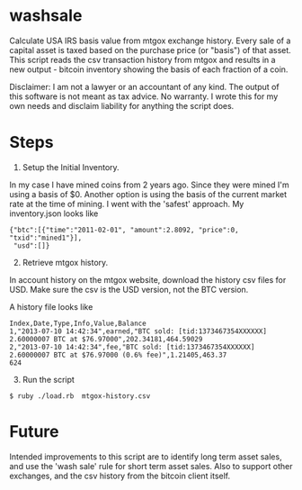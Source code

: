 washsale
========
Calculate USA IRS basis value from mtgox exchange history. Every sale of a capital asset
is taxed based on the purchase price (or "basis") of that asset. This script reads the
csv transaction history from mtgox and results in a new output - bitcoin
inventory showing the basis of each fraction of a coin.

Disclaimer: I am not a lawyer or an accountant of any kind.
The output of this software is not meant as tax advice. No warranty.
I wrote this for my own needs and disclaim liability for anything
the script does.

Steps
=======

1. Setup the Initial Inventory.

In my case I have mined coins from 2 years ago. Since they were mined I'm using
a basis of $0. Another option is using the basis of the current market rate at the
time of mining. I went with the 'safest' approach. My inventory.json looks like

```
{"btc":[{"time":"2011-02-01", "amount":2.8092, "price":0, "txid":"mined1"}],
 "usd":[]}
```

2. Retrieve mtgox history.

In account history on the mtgox website, download the history csv files for USD. Make sure
the csv is the USD version, not the BTC version.

A history file looks like
```
Index,Date,Type,Info,Value,Balance
1,"2013-07-10 14:42:34",earned,"BTC sold: [tid:1373467354XXXXXX] 2.60000007 BTC at $76.97000",202.34181,464.59029
2,"2013-07-10 14:42:34",fee,"BTC sold: [tid:1373467354XXXXXX] 2.60000007 BTC at $76.97000 (0.6% fee)",1.21405,463.37
624

```

3. Run the script

```
$ ruby ./load.rb  mtgox-history.csv

```


Future
======
Intended improvements to this script are to identify long term asset sales, and use the
'wash sale' rule for short term asset sales. Also to support other exchanges, and the
csv history from the bitcoin client itself.
